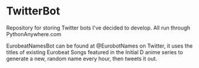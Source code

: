 # TwitterBot
Repository for storing Twitter bots I've decided to develop. All run through PythonAnywhere.com

EurobeatNamesBot can be found at @EurobotNames on Twitter, it uses the titles of existing Eurobeat Songs featured in the Initial D anime series to generate a new, random name every hour, then tweets it out. 
